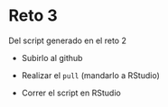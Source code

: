 # Reto 3


Del script generado en el reto 2

- Subirlo al github 

- Realizar el `pull` (mandarlo a RStudio) 

- Correr el script en RStudio
